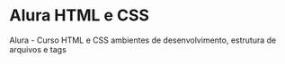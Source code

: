 # Alura HTML e CSS
 Alura - Curso HTML e CSS ambientes de desenvolvimento, estrutura de arquivos e tags
